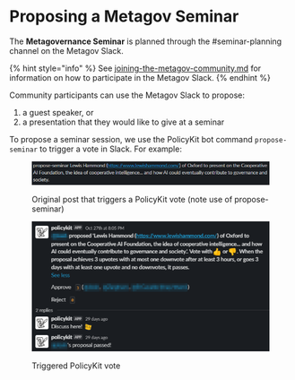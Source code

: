 # Proposing a Metagov Seminar

The **Metagovernance Seminar** is planned through the #seminar-planning channel on the Metagov Slack.&#x20;

{% hint style="info" %}
See [joining-the-metagov-community.md](../../../community-overview/joining-the-metagov-community.md "mention") for information on how to participate in the Metagov Slack.
{% endhint %}

Community participants can use the Metagov Slack to propose:&#x20;

1. a guest speaker, or&#x20;
2. a presentation that they would like to give at a seminar

To propose a seminar session, we use the PolicyKit bot command `propose-seminar` to trigger a vote in Slack. For example:&#x20;

<figure><img src="../../../.gitbook/assets/qv0xiMWoX6.png" alt=""><figcaption><p>Original post that triggers a PolicyKit vote (note use of propose-seminar)</p></figcaption></figure>

<figure><img src="../../../.gitbook/assets/DQAfQy8KRY.png" alt=""><figcaption><p>Triggered PolicyKit vote</p></figcaption></figure>
